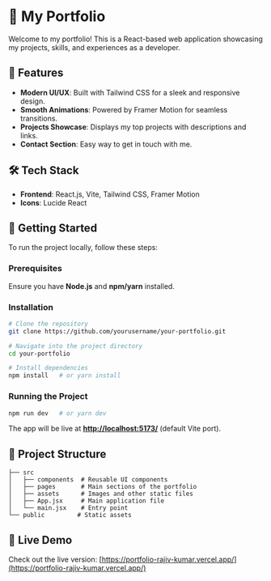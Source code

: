 # 🚀 My Portfolio

Welcome to my portfolio! This is a React-based web application showcasing my projects, skills, and experiences as a developer.

## 🌟 Features

- **Modern UI/UX**: Built with Tailwind CSS for a sleek and responsive design.
- **Smooth Animations**: Powered by Framer Motion for seamless transitions.
- **Projects Showcase**: Displays my top projects with descriptions and links.
- **Contact Section**: Easy way to get in touch with me.

## 🛠️ Tech Stack

- **Frontend**: React.js, Vite, Tailwind CSS, Framer Motion
- **Icons**: Lucide React

## 🚀 Getting Started

To run the project locally, follow these steps:

### Prerequisites

Ensure you have **Node.js** and **npm/yarn** installed.

### Installation

```sh
# Clone the repository
git clone https://github.com/yourusername/your-portfolio.git

# Navigate into the project directory
cd your-portfolio

# Install dependencies
npm install   # or yarn install
```

### Running the Project

```sh
npm run dev   # or yarn dev
```

The app will be live at **[http://localhost:5173/](http://localhost:5173/)** (default Vite port).

## 📂 Project Structure

```
├── src
│   ├── components  # Reusable UI components
│   ├── pages       # Main sections of the portfolio
│   ├── assets      # Images and other static files
│   ├── App.jsx     # Main application file
│   └── main.jsx    # Entry point
└── public         # Static assets
```



## 🔗 Live Demo

Check out the live version: [https://portfolio-rajiv-kumar.vercel.app/](https://portfolio-rajiv-kumar.vercel.app/)

